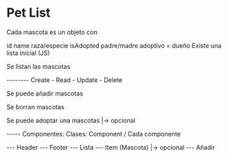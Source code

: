 # Pet List

Cada mascota es un objeto con

id
name
raza/especie
isAdopted
padre/madre adoptivo = dueño
Existe una lista inicial (JS)

Se listan las mascotas

-------- Create - Read - Update - Delete

Se puede añadir mascotas

Se borran mascotas

Se puede adoptar una mascotas |-> opcional

----- Componentes: Clases: Component / Cada componente

--- Header --- Footer --- Lista --- Item (Mascota) |-> opcional --- Añadir
